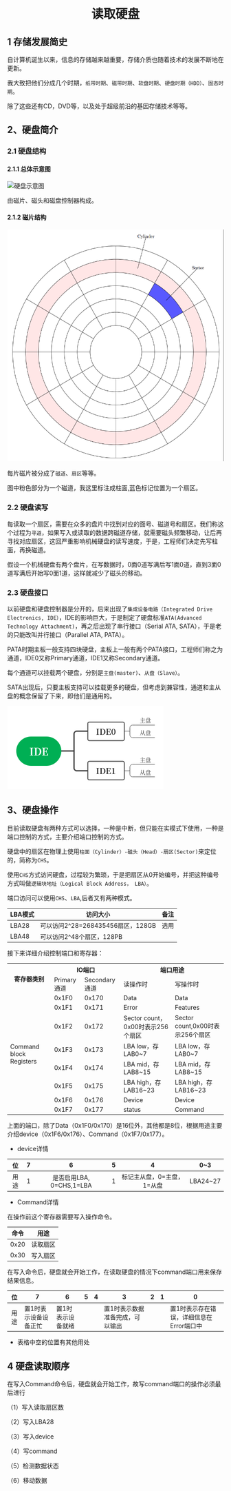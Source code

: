 # <h1 align="center">读取硬盘</h1>

## 1 存储发展简史

自计算机诞生以来，信息的存储越来越重要，存储介质也随着技术的发展不断地在更新。

我大致把他们分成几个时期，`纸带时期`、`磁带时期`、`软盘时期`、`硬盘时期（HDD）`、`固态时期`。

除了这些还有CD，DVD等，以及处于超级前沿的基因存储技术等等。

## 2、硬盘简介

### 2.1 硬盘结构

#### 2.1.1 总体示意图

![硬盘示意图](../img/N005_HDD.png)

由磁片、磁头和磁盘控制器构成。

#### 2.1.2 磁片结构

![磁片结构](./img/N005_disk.png)

每片磁片被分成了`磁道`、`扇区`等等。

图中粉色部分为一个磁道，我这里标注成柱面,蓝色标记位置为一个扇区。

### 2.2 硬盘读写

每读取一个扇区，需要在众多的盘片中找到对应的面号、磁道号和扇区。我们称这个过程为`寻道`，如果写入或读取的数据跨磁道存储，就需要磁头频繁移动，让后再寻找对应扇区，这回严重影响机械硬盘的读写速度，于是，工程师们决定先写柱面，再换磁道。

假设一个机械硬盘有两个盘片，在写数据时，0面0道写满后写1面0道，直到3面0道写满后开始写0面1道，这样就减少了磁头的移动。

### 2.3 硬盘接口

以前硬盘和硬盘控制器是分开的，后来出现了`集成设备电路（Integrated Drive Electronics, IDE）`，IDE的影响巨大，于是制定了硬盘标准`ATA(Advanced Technology Attachment)`，再之后出现了串行接口（Serial ATA, SATA），于是老的只能改叫并行接口（Parallel ATA, PATA）。

PATA时期主板一般支持四块硬盘，主板上一般有两个PATA接口，工程师们称之为通道，IDE0又称Primary通道，IDE1又称Secondary通道。

每个通道可以挂载两个硬盘，分别是`主盘(master)`、`从盘（Slave）`。

SATA出现后，只要主板支持可以挂载更多的硬盘，但考虑到兼容性，通道和主从盘的概念保留了下来，即他们是通用的。

![IDE](./img/IDE.png)

## 3、硬盘操作

目前读取硬盘有两种方式可以选择，一种是中断，但只能在实模式下使用，一种是端口控制的方式，主要介绍端口控制的方式。

硬盘中的扇区在物理上使用`柱面（Cylinder）-磁头（Head）-扇区(Sector)`来定位的，简称为`CHS`。

使用`CHS`方式访问硬盘，过程较为繁琐，于是把扇区从0开始编号，并把这种编号方式叫做`逻辑块地址（Logical Block Address， LBA）`。

端口访问可以使用`CHS`、`LBA`,后者又有两种模式。

| LBA模式 | 访问大小                          | 备注 |
| ------- | --------------------------------- | ---- |
| LBA28   | 可以访问2^28=268435456扇区，128GB | 选用 |
| LBA48   | 可以访问2^48个扇区，128PB         |      |

接下来详细介绍控制端口和寄存器：

<table>
    <tr>
        <th rowspan="2">寄存器类别</th><th colspan="2">IO端口</th><th colspan="2">端口用途</th>
    </tr>
    <tr>
        <td>Primary通道</td><td>Secondary通道</td><td>读操作时</td><td>写操作时</td>
    </tr>
    <tr>
        <td rowspan="8">Command block Registers</td><td>0x1F0</td><td>0x170</td><td>Data</td><td>Data</td>
    </tr>
    <tr>
        <td>0x1F1</td><td>0x171</td><td>Error</td><td>Features</td>
    </tr>
    <tr>
        <td>0x1F2</td><td>0x172</td><td>Sector count，0x00时表示256个扇区</td><td>Sector count,0x00时表示256个扇区</td>
    </tr>
    <tr>
        <td>0x1F3</td><td>0x173</td><td>LBA low，存LAB0~7</td><td>LBA low，存LAB0~7</td>
    </tr>
    <tr>
        <td>0x1F4</td><td>0x174</td><td>LBA mid，存LAB8~15</td><td>LBA mid，存LAB8~15</td>
    </tr>
    <tr>
        <td>0x1F5</td><td>0x175</td><td>LBA high，存LAB16~23</td><td>LBA high，存LAB16~23</td>
    </tr>
    <tr>
        <td>0x1F6</td><td>0x176</td><td>Device</td><td>Device</td>
    </tr>
    <tr>
        <td>0x1F7</td><td>0x177</td><td>status</td><td>Command</td>
    </tr>
    <!--tr>
        <td>Control block Registers</td><td>0x3F6</td><td>0x376</td><td>Alternate status</td><td>Device Control</td>
    </tr-->
</table>




上面的端口，除了Data（0x1F0/0x170）是16位外，其他都是8位，根据用途主要介绍device（0x1F6/0x176）、Command（0x1F7/0x177）。

* device详情

|  位  |  7   |            6             |  5   |             4              |   0~3    |
| :--: | :--: | :----------------------: | :--: | :------------------------: | :------: |
| 用途 |  1   | 是否启用LBA, 0=CHS,1=LBA |  1   | 标记主从盘，0=主盘，1=从盘 | LBA24~27 |

* Command详情

在操作前这个寄存器需要写入操作命令。

| 命令 | 用途     |
| :--: | -------- |
| 0x20 | 读取扇区 |
| 0x30 | 写入扇区 |

在写入命令后，硬盘就会开始工作，在读取硬盘的情况下command端口用来保存结果信息。

|  位  | 7                     | 6                 | 5    | 4    | 3                               | 2    | 1    | 0                                        |
| :--: | --------------------- | ----------------- | ---- | ---- | ------------------------------- | ---- | ---- | ---------------------------------------- |
| 用途 | 置1时表示设备设备正忙 | 置1时表示设备就绪 |      |      | 置1时表示数据准备完成，可以输出 |      |      | 置1时表示存在错误，详细信息在Error端口中 |

* 表格中空的位置有其他用处



## 4 硬盘读取顺序

在写入Command命令后，硬盘就会开始工作，故写command端口的操作必须最后进行

（1）写入读取扇区数

（2）写入LBA28

（3）写入device

（4）写command

（5）检测数据状态

（6）移动数据
